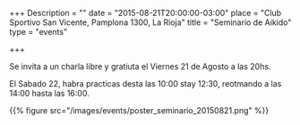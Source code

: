 +++
Description = ""
date = "2015-08-21T20:00:00-03:00"
place = "Club Sportivo San Vicente, Pamplona 1300, La Rioja"
title = "Seminario de Aikido"
type = "events"

+++

Se invita a un charla libre y gratiuta el Viernes 21 de Agosto a las 20hs.

El Sabado 22, habra practicas desta las 10:00 stay 12:30, reotmando a las
14:00 hasta las 16:00.

{{% figure src="/images/events/poster_seminario_20150821.png" %}}
